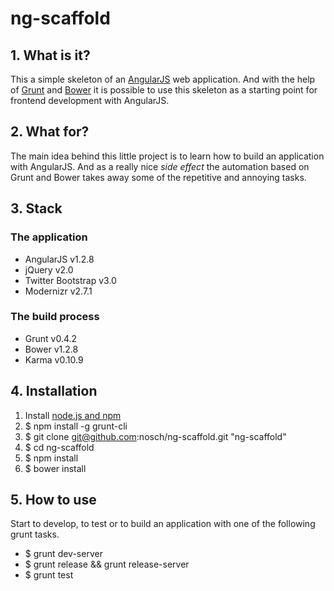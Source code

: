 # ng-scaffold

## 1. What is it?
This a simple skeleton of an [AngularJS](http://angularjs.org/) web application. And with the help of [Grunt](http://gruntjs.com/) and [Bower](http://bower.io/) it is possible to use this skeleton as a starting point for frontend development with AngularJS.

## 2. What for?
The main idea behind this little project is to learn how to build an application with AngularJS. And as a really nice *side effect* the automation based on Grunt and Bower takes away some of the repetitive and annoying tasks.

## 3. Stack
### The application

- AngularJS v1.2.8
- jQuery v2.0
- Twitter Bootstrap v3.0
- Modernizr v2.7.1

### The build process

- Grunt v0.4.2
- Bower v1.2.8
- Karma v0.10.9

## 4. Installation

1. Install [node.js and npm](http://nodejs.org/download/ "Download node.js")
2. $ npm install -g grunt-cli
3. $ git clone git@github.com:nosch/ng-scaffold.git "ng-scaffold"
4. $ cd ng-scaffold
5. $ npm install
6. $ bower install

## 5. How to use
Start to develop, to test or to build an application with one of the following grunt tasks.

- $ grunt dev-server
- $ grunt release && grunt release-server
- $ grunt test
